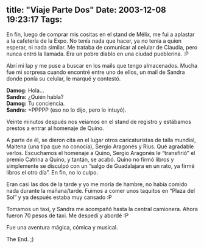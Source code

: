 title: "Viaje Parte Dos"
Date: 2003-12-08 19:23:17
Tags: 
---
<p>En fin, luego de comprar mis cositas en el stand de Mélix, me fui a aplastar a la cafetería de la Expo. No tenía nada que hacer, ya no tenía a quien esperar, ni nada similar. Me trataba de comunicar al celular de Claudia, pero nunca entró la llamada. Era un pobre diablo en una ciudad pueblerina. :P</p>

<p>Abrí mi lap y me puse a buscar en los mails que tengo almacenados. Mucha fue mi sorpresa cuando encontré entre uno de ellos, un mail de Sandra donde ponía su celular, le marqué y contestó.</p>

<p><strong>Damog:</strong> Hola&#8230;<br/><strong>Sandra:</strong> ¿Quién habla?<br/><strong>Damog:</strong> Tu conciencia.<br/><strong>Sandra:</strong> =PPPPP (eso no lo dijo, pero lo intuyó).</p>

<p>Veinte minutos después nos veíamos en el stand de registro y estábamos prestos a entrar al homenaje de Quino.</p>

<p>A parte de él, se dieron cita en el lugar otros caricaturistas de talla mundial, Maitena (una tipa que no conocía), Sergio Aragonés y Rius. Qué agradable verlos. Escuchamos el homenaje a Quino, Sergio Aragonés le &#8220;transfirió&#8221; el premio Catrina a Quino, y tantán, se acabó. Quino no firmó libros y simplemente se disculpó con un &#8220;salgo de Guadalajara en un rato, ya firmé libros el otro día&#8221;. En fin, no lo culpo.</p>

<p>Eran casi las dos de la tarde y yo me moría de hambre, no había comido nada durante la mañana/tarde. Fuimos a comer unos taquitos en &#8220;Plaza del Sol&#8221; y ya después estaba muy cansado :P</p>

<p>Tomamos un taxi, y Sandra me acompañó hasta la central camionera. Ahora fueron 70 pesos de taxi. Me despedí y abordé :P</p>

<p>Fue una aventura mágica, cómica y musical.</p>

<p>The End. ;)</p>
